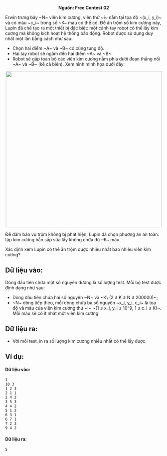 **<center>Nguồn:  Free Contest 02</center>**

Erwin trưng bày ~N~ viên kim cương, viên thứ ~i~ nằm tại tọa độ ~(x_i, y_i)~ và có màu ~c_i~ trong số ~K~ màu có thể có. Để ăn trộm số kim cương này, Lupin đã chế tạo ra một thiết bị đặc biệt: một cánh tay robot có thể lấy kim cương mà không kích hoạt hệ thống báo động. Robot được sử dụng duy nhất một lần bằng cách như sau:
- Chọn hai điểm ~A~ và ~B~ có cùng tung độ.
- Hai tay robot sẽ ngắm đến hai điểm ~A~ và ~B~.
- Robot sẽ gắp toàn bộ các viên kim cương nằm phía dưới đoạn thẳng nối ~A~ và ~B~ (kể cả biên).
Xem hình minh họa dưới đây:
<center><img src="/images/problems/2009/jewel.png" width=500px></center>

Để đảm bảo vụ trộm không bị phát hiện, Lupin đã chọn phương án an toàn: tập kim cương hắn sắp sửa lấy không chứa đủ ~K~ màu.

Xác định xem Lupin có thể ăn trộm được nhiều nhất bao nhiêu viên kim cương?

## Dữ liệu vào:
Dòng đầu tiên chứa một số nguyên dương là số lượng test. Mỗi bộ test được định dạng như sau:
- Dòng đầu tiên chứa hai số nguyên ~N~ và ~K\ (2 ≤ K ≤ N ≤ 200000)~;
- ~N~ dòng tiếp theo, mỗi dòng chứa ba số nguyên ~x_i, y_i, c_i~ là tọa độ và màu của viên kim cương thứ ~i~ ~(1 ≤ x_i, y_i ≤ 10^9, 1 ≤ c_i ≤ K)~. Mỗi màu sẽ có ít nhất một viên kim cương.

## Dữ liệu ra:
- Với mỗi test, in ra số lượng kim cương nhiều nhất có thể lấy được.

## Ví dụ:
#### Dữ liệu vào:
```
1
10 3
1 2 3
2 1 1
2 4 2
3 5 3
4 4 2
5 1 2
6 3 1
6 7 1
7 2 3
9 4 2
```

#### Dữ liệu ra:
```
5
```